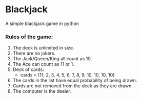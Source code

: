 # Blackjack

A simple blackjack game in python

### Rules of the game:
1. The deck is unlimited in size.
2. There are no jokers.
3. The Jack/Queen/King all count as 10.
4. The Ace can count as 11 or 1.
5. Deck of cards:
   - cards = [11, 2, 3, 4, 5, 6, 7, 8, 9, 10, 10, 10, 10]
7. The cards in the list have equal probability of being drawn.
8. Cards are not removed from the deck as they are drawn.
9. The computer is the dealer.
